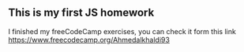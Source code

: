 ## This is my first JS homework

I finished my freeCodeCamp exercises, you can check it form this link https://www.freecodecamp.org/Ahmedalkhaldi93 
